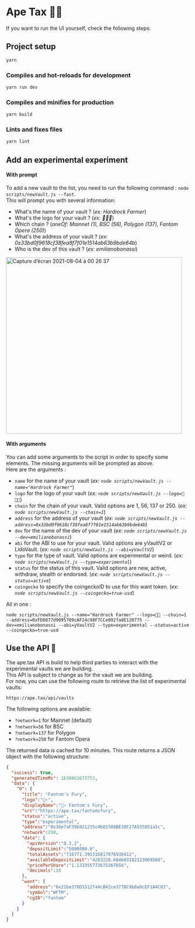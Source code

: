 # Ape Tax 🦍🧮

If you want to run the UI yourself, check the following steps:

## Project setup

```bash
yarn
```

### Compiles and hot-reloads for development

```bash
yarn run dev
```

### Compiles and minifies for production

```bash
yarn build
```

### Lints and fixes files

```bash
yarn lint
```

## Add an experimental experiment

#### With prompt
To add a new vault to the list, you need to run the following command : `node scripts/newVault.js --fast`.  
This will prompt you with several information:  
- What's the name of your vault ? (*ex: Hardrock Farmer*)
- What's the logo for your vault ? (*ex: 🎸👨‍🌾*)
- Which chain ? (*oneOf: Mainnet (1), BSC (56), Polygon (137), Fantom Opera (250)*)
- What's the address of your vault ? (*ex: 0x33bd0f9618cf38fea8f7f01e1514ab63b9bde64b*)
- Who is the dev of this vault ? (*ex: emilianobonassi*)

<img width="482" alt="Capture d’écran 2021-08-04 à 00 26 37" src="https://user-images.githubusercontent.com/9974362/128094349-de173732-ec31-4314-9d34-b73221a9099f.png">

#### With arguments
You can add some arguments to the script in order to specify some elements. The missing arguments will be prompted as above.  
Here are the arguments :  
- `name` for the name of your vault (*ex: `node scripts/newVault.js --name="Hardrock Farmer"`*)
- `logo` for the logo of your vault (*ex: `node scripts/newVault.js --logo=🎸👨‍🌾`*)
- `chain` for the chain of your vault. Valid options are 1, 56, 137 or 250. (*ex: `node scripts/newVault.js --chain=1`*)
- `address` for the address of your vault (*ex: `node scripts/newVault.js --address=0x33bd0f9618cf38fea8f7f01e1514ab63b9bde64b`*)
- `dev` for the name of the dev of your vault (*ex: `node scripts/newVault.js --dev=emilianobonassi`*)
- `abi` for the ABI to use for your vault. Valid options are yVaultV2 or LidoVault. (*ex: `node scripts/newVault.js --abi=yVaultV2`*)
- `type` for the type of vault. Valid options are experimental or weird. (*ex: `node scripts/newVault.js --type=experimental`*)
- `status` for the status of this vault. Valid options are new, active, withdraw, stealth or endorsed. (*ex: `node scripts/newVault.js --status=active`*)
- `coingecko` to specify the coingeckoID to use for this want token. (*ex: `node scripts/newVault.js --coingecko=true-usd`*)

All in one :
```
node scripts/newVault.js --name="Hardrock Farmer" --logo=🌾🌾 --chain=1 --address=0xFD0877d9095789cAF24c98F7CCe092fa8E120775 --dev=emilianobonassi --abi=yVaultV2 --type=experimental --status=active --coingecko=true-usd
```

## Use the API 🤖
The ape.tax API is build to help third parties to interact with the experimental vaults we are building.  
This API is subject to change as for the vault we are building.  
For now, you can use the following route to retrieve the list of experimental vaults:
```
https://ape.tax/api/vaults
```

The following options are available:
- `?network=1` for Mainnet (default)
- `?network=56` for BSC
- `?network=137` for Polygon
- `?network=250` for Fantom Opera

The returned data is cached for 10 minutes.
This route returns a JSON object with the following structure:
```json
{
  "success": true,
  "generatedTimeMs": 1630861673753,
  "data": {
    "0": {
      "title": "Fantom's Fury",
      "logo":"👻⚡",
      "displayName":"👻⚡ Fantom's Fury",
      "src":"https://ape.tax/fantomsfury",
      "status":"active",
      "type":"experimental",
      "address":"0x36e7aF39b921235c4b01508BE38F27A535851a5c",
      "network":250,
      "data": {
        "apiVersion":"0.3.2",
        "depositLimit":"5000000.0",
        "totalAssets":"716771.395316817876930412",
        "availableDepositLimit":"4283228.604683182123069588",
        "pricePerShare":"1.133355773675367656",
        "decimals":18
      },
      "want": {
        "address":"0x21be370D5312f44cB42ce377BC9b8a0cEF1A4C83",
        "symbol":"WFTM",
        "cgID":"fantom"
      }
    }
  }
}	
```

